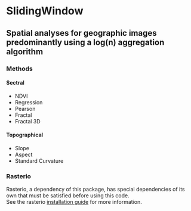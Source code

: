 # SlidingWindow  

## Spatial analyses for geographic images predominantly using a log(n) aggregation algorithm  

### Methods  
#### Sectral  
* NDVI  
* Regression  
* Pearson  
* Fractal  
* Fractal 3D  

#### Topographical  
* Slope  
* Aspect  
* Standard Curvature  

### Rasterio
Rasterio, a dependency of this package, has special dependencies of its own that must be satisfied before using this code.  
See the rasterio [installation guide](https://rasterio.readthedocs.io/en/latest/installation.html) for more information.
